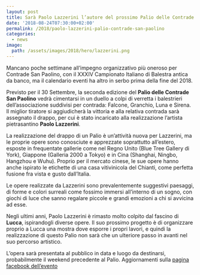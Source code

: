 ```yaml
---
layout: post
title: Sarà Paolo Lazzerini l’autore del prossimo Palio delle Contrade
date: '2018-08-24T07:30:00+02:00'
permalink: /2018/paolo-lazzerini-palio-contrade-san-paolino
categories:
  - news
image:
  path: /assets/images/2018/hero/lazzerini.png
---
```


Mancano poche settimane all’impegno organizzativo più oneroso per Contrade San
Paolino, con il XXXIV Campionato Italiano di Balestra antica da banco, ma il
calendario eventi ha altro in serbo prima della fine del 2018.

Previsto per il 30 Settembre, la seconda edizione del **Palio delle Contrade San
Paolino** vedrà cimentarsi in un duello a colpi di verretta i balestrieri
dell’associazione suddivisi per contrada: Falcone, Granchio, Luna e Sirena. Il
miglior tiratore si aggiudicherà la vittoria e alla relativa contrada sarà
assegnato il drappo, per cui è stato incaricato alla realizzazione l’artista
pietrasantino **Paolo Lazzerini**.

<!-- more -->
La realizzazione del drappo di un Palio è un’attività nuova per Lazzerini, ma le
proprie opere sono conosciute e apprezzate soprattutto all’estero, esposte in
frequentate gallerie come nel Regno Unito (Blue Tree Gallery di York), Giappone
(Galleria 2000 a Tokyo) e in Cina (Shanghai, Ningbo, Hangzhou e Wuhu). Proprio
per il mercato cinese, le sue opere hanno anche ispirato le etichette di una
casa vitivinicola del Chianti, come perfetta fusione fra vista e gusto
dall’Italia.

Le opere realizzate da Lazzerini sono prevalentemente suggestivi paesaggi, di
forme e colori surreali come fossimo immersi all’interno di un sogno, con giochi
di luce che sanno regalare piccole e grandi emozioni a chi si avvicina ad esse.

Negli ultimi anni, Paolo Lazzerini è rimasto molto colpito dal fascino di
**Lucca**, ispirandogli diverse opere. Il suo prossimo progetto è di organizzare
proprio a Lucca una mostra dove esporre i propri lavori, e quindi la
realizzazione di questo Palio non sarà che un ulteriore passo in avanti nel suo
percorso artistico.

L’opera sarà presentata al pubblico in data e luogo da destinarsi, probabilmente
il weekend precedente al Palio. Aggiornamenti sulla [pagina facebook dell’evento](
https://www.facebook.com/events/429780250852766/)
